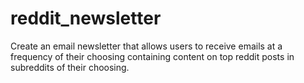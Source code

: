 # reddit_newsletter
Create an email newsletter that allows users to receive emails at a frequency of their choosing containing content on top reddit posts in subreddits of their choosing.
